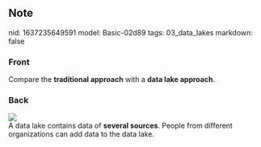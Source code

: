## Note
nid: 1637235649591
model: Basic-02d89
tags: 03_data_lakes
markdown: false

### Front
Compare the <b>traditional approach</b> with a <b>data lake approach</b>.

### Back
<img src="paste-d29a274b2ec19234be5e548e0044de9c9ba00883.jpg">
<div>
  A data lake contains data of <b>several sources</b>. People from
  different organizations can add data to the data lake.
</div>
